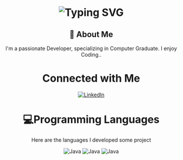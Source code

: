 

<!--
**saran858/saran858** is a ✨ _special_ ✨ repository because its `README.md` (this file) appears on your GitHub profile.

Here are some ideas to get you started:

- 🌱 I’m currently learning ...
- 👯 I’m looking to collaborate on ...
- 🤔 I’m looking for help with ...
- 💬 Ask me about ...
- 📫 How to reach me: ...
- 😄 Pronouns: ...
- ⚡ Fun fact: ...
-->

<div align="center">
    <h1>
        <img src="https://readme-typing-svg.herokuapp.com?font=Jetbrains+mono&size=40&duration=3000&color=33FF33&center=true&vCenter=true&width=435&lines=Hey..+I'm+Saranraj;This+is..;..my+Github..;" alt="Typing SVG"/>
   </h1> 
    <h2>🚀 About Me</h2>
    <p>I'm a passionate Developer, specializing in Computer Graduate. I enjoy Coding..</p>
    
</div>

<div align="center">
    <h1> Connected with Me</h1>
    <a href="https://www.linkedin.com/in/www.linkedin.com/in/saranraj1/">
        <img src="https://img.shields.io/badge/LinkedIn-0077B5?style=for-the-badge&logo=linkedin&logoColor=white" alt="LinkedIn"/>
    </a>
</div>
<div align="center">
    <!-- Replace with your skills -->
   <h1> 💻Programming Languages</h1>
  <p>Here are the languages I developed some project </p>
    <img src="https://img.shields.io/badge/JavaScript-007396?style=for-the-badge &logo=Java&logoColor=white" alt="Java" />
   <img src="https://img.shields.io/badge/ReactJs-007396?style=for-the-badge &logo=Java&logoColor=white" alt="Java" />
   <img src="https://img.shields.io/badge/Html & Css-007396?style=for-the-badge &logo=Java&logoColor=white" alt="Java" />
</div>
